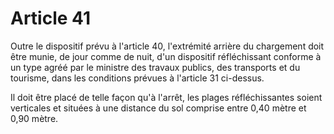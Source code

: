 # Article 41

Outre le dispositif prévu à l'article 40, l'extrémité arrière du chargement doit être munie, de jour comme de nuit, d'un dispositif réfléchissant conforme à un type agréé par le ministre des travaux publics, des transports et du tourisme, dans les conditions prévues à l'article 31 ci-dessus.

Il doit être placé de telle façon qu'à l'arrêt, les plages réfléchissantes soient verticales et situées à une distance du sol comprise entre 0,40 mètre et 0,90 mètre.

